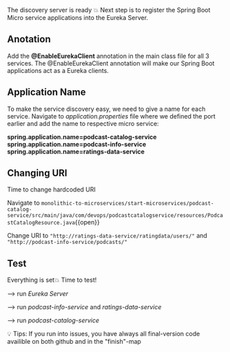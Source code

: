 The discovery server is ready 💥 Next step is to register the Spring Boot Micro service applications into the Eureka Server.

## Anotation

Add the **@EnableEurekaClient** annotation in the main class file for all 3 services. The @EnableEurekaClient annotation will make our Spring Boot applications act as a Eureka clients.

## Application Name

To make the service discovery easy, we need to give a name for each service. Navigate to *application.properties* file where we defined the port earlier and add the name to respective micro service: 

**spring.application.name=podcast-catalog-service**
**spring.application.name=podcast-info-service**
**spring.application.name=ratings-data-service**

## Changing URI
 Time to change hardcoded URI

Navigate to  `monolithic-to-microservices/start-microservices/podcast-catalog-service/src/main/java/com/devops/podcastcatalogservice/resources/PodcastCatalogResource.java`{{open}}

Change URI to `"http://ratings-data-service/ratingdata/users/"`
and  `"http://podcast-info-service/podcasts/"`


## Test
 Everything is set💥 Time to test!

 -->  run *Eureka Server*

 -->  run *podcast-info-service* and  *ratings-data-service*

 -->  run *podcast-catalog-service*

 💡 Tips: If you run into issues, you have always all final-version code availible on both github and in the "finish"-map
